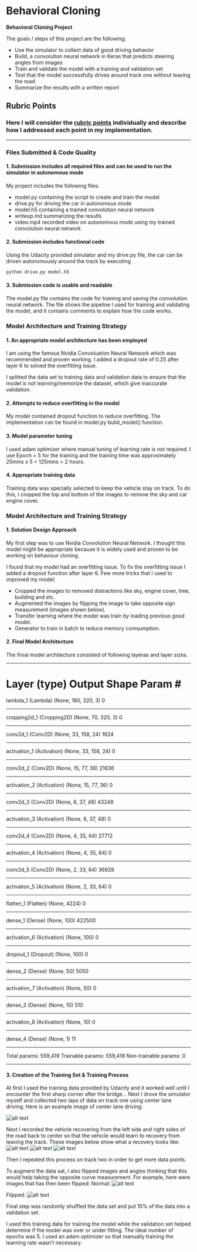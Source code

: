 # **Behavioral Cloning** 

**Behavioral Cloning Project**

The goals / steps of this project are the following:
* Use the simulator to collect data of good driving behavior
* Build, a convolution neural network in Keras that predicts steering angles from images
* Train and validate the model with a training and validation set
* Test that the model successfully drives around track one without leaving the road
* Summarize the results with a written report


[//]: # (Image References)
[image2]: ./examples/center_2019_05_11_03_45_51_061.jpg "Center Image"
[image3]: ./examples/center_2019_05_11_03_46_52_120_recovery1.jpg "Recovery Image"
[image4]: ./examples/center_2019_05_11_03_46_55_033_recovery2.jpg "Recovery Image"
[image5]: ./examples/center_2019_05_11_03_46_57_147_recovery3.jpg "Recovery Image"
[image6]: ./examples/center_2019_05_11_03_46_52_120_recovery1.jpg "Normal Image"
[image7]: ./examples/flipped_image.jpg "Flipped Image"

## Rubric Points
### Here I will consider the [rubric points](https://review.udacity.com/#!/rubrics/432/view) individually and describe how I addressed each point in my implementation.  

---
### Files Submitted & Code Quality

#### 1. Submission includes all required files and can be used to run the simulator in autonomous mode

My project includes the following files:
* model.py containing the script to create and train the model
* drive.py for driving the car in autonomous mode
* model.h5 containing a trained convolution neural network 
* writeup.md summarizing the results
* video.mp4 recorded video on autonomous mode using my trained convolution neural network

#### 2. Submission includes functional code
Using the Udacity provided simulator and my drive.py file, the car can be driven autonomously around the track by executing 
```sh
python drive.py model.h5
```

#### 3. Submission code is usable and readable

The model.py file contains the code for training and saving the convolution neural network. The file shows the pipeline I used for training and validating the model, and it contains comments to explain how the code works.

### Model Architecture and Training Strategy

#### 1. An appropriate model architecture has been employed
I am using the famous Nvidia Convoluation Neural Network which was recommended and proven working.
I added a dropout rate of 0.25 after layer 6 to solved the overfitting issue.

I splitted the data set to training data and validation data to ensure that the model is not learning/memorize the dataset, which give inaccurate validation.

#### 2. Attempts to reduce overfitting in the model
My model contained dropout function to reduce overfitting. The implementation can be found in model.py build_model() function.

#### 3. Model parameter tuning
I used adam optimizer where manual tuning of learning rate is not required.
I use Epoch = 5 for the training and the training time was approximately 25mins x 5 = 125mins = 2 hours.
  
#### 4. Appropriate training data
Training data was specially selected to keep the vehicle stay on track. To do this, I cropped the top and bottom of the images to remove the sky and car engine cover.

### Model Architecture and Training Strategy

#### 1. Solution Design Approach
My first step was to use Nvidia Convolution Neural Network. I thought this model might be appropriate because it is widely used and proven to be working on behaviour cloning.
    
I found that my model had an overfitting issue. To fix the overfitting issue I added a dropout function after layer 6.
Few more tricks that I used to improved my model:
- Cropped the images to removed distractions like sky, engine cover, tree, building and etc.
- Augmented the images by flipping the image to take opposite sign measurement (images shown below).
- Transfer learning where the model was train by loading previous good model.
- Generator to train in batch to reduce memory comsumption.

#### 2. Final Model Architecture
The finial model architecture consisted of following layeras and layer sizes.
_________________________________________________________________
Layer (type)                 Output Shape              Param #   
=================================================================
lambda_1 (Lambda)            (None, 160, 320, 3)       0         
_________________________________________________________________
cropping2d_1 (Cropping2D)    (None, 70, 320, 3)        0         
_________________________________________________________________
conv2d_1 (Conv2D)            (None, 33, 158, 24)       1824      
_________________________________________________________________
activation_1 (Activation)    (None, 33, 158, 24)       0         
_________________________________________________________________
conv2d_2 (Conv2D)            (None, 15, 77, 36)        21636     
_________________________________________________________________
activation_2 (Activation)    (None, 15, 77, 36)        0         
_________________________________________________________________
conv2d_3 (Conv2D)            (None, 6, 37, 48)         43248     
_________________________________________________________________
activation_3 (Activation)    (None, 6, 37, 48)         0         
_________________________________________________________________
conv2d_4 (Conv2D)            (None, 4, 35, 64)         27712     
_________________________________________________________________
activation_4 (Activation)    (None, 4, 35, 64)         0         
_________________________________________________________________
conv2d_5 (Conv2D)            (None, 2, 33, 64)         36928     
_________________________________________________________________
activation_5 (Activation)    (None, 2, 33, 64)         0         
_________________________________________________________________
flatten_1 (Flatten)          (None, 4224)              0         
_________________________________________________________________
dense_1 (Dense)              (None, 100)               422500    
_________________________________________________________________
activation_6 (Activation)    (None, 100)               0         
_________________________________________________________________
dropout_1 (Dropout)          (None, 100)               0         
_________________________________________________________________
dense_2 (Dense)              (None, 50)                5050      
_________________________________________________________________
activation_7 (Activation)    (None, 50)                0         
_________________________________________________________________
dense_3 (Dense)              (None, 10)                510       
_________________________________________________________________
activation_8 (Activation)    (None, 10)                0         
_________________________________________________________________
dense_4 (Dense)              (None, 1)                 11        
_________________________________________________________________
Total params: 559,419
Trainable params: 559,419
Non-trainable params: 0
_________________________________________________________________

#### 3. Creation of the Training Set & Training Process
At first I used the training data provided by Udacity and it worked well until I encounter the first sharp corner after the bridge... 
Next I drove the simulator myself and collected two laps of data on track one using center lane driving. Here is an example image of center lane driving:

![alt text][image2]

Next I recorded the vehicle recovering from the left side and right sides of the road back to center so that the vehicle would learn to recovery from leaving the track. These images below show what a recovery looks like:
![alt text][image3]
![alt text][image4]
![alt text][image5]
        
Then I repeated this process on track two in order to get more data points.

To augment the data sat, I also flipped images and angles thinking that this would help taking the opposite curve measurement. 
For example, here were images that has then been flipped:
Normal:
![alt text][image6]

Flipped:
![alt text][image7]

Final step was randomly shuffled the data set and put 15% of the data into a validation set. 

I used this training data for training the model while the validation set helped determine if the model was over or under fitting. The ideal number of epochs was 5. I used an adam optimizer so that manually training the learning rate wasn't necessary.
